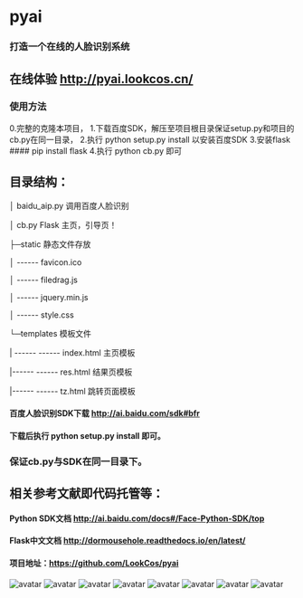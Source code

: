 # pyai
### 打造一个在线的人脸识别系统
## 在线体验 http://pyai.lookcos.cn/

### 使用方法
0.完整的克隆本项目，
1.下载百度SDK，解压至项目根目录保证setup.py和项目的cb.py在同一目录，
2.执行 python setup.py install 以安装百度SDK
3.安装flask  #### pip install flask
4.执行 python cb.py 即可

## 目录结构：

│  baidu_aip.py 调用百度人脸识别

│  cb.py Flask 主页，引导页！

├─static  静态文件存放

│ ------     favicon.ico 

│ ------      filedrag.js 

│ ------     jquery.min.js

│ ------      style.css 

└─templates 模板文件

| ------ ------   index.html  主页模板

|------ ------     res.html  结果页模板

|------ ------     tz.html   跳转页面模板

#### 百度人脸识别SDK下载  http://ai.baidu.com/sdk#bfr  
#### 下载后执行 python setup.py install 即可。 
### 保证cb.py与SDK在同一目录下。

## 相关参考文献即代码托管等：
#### Python SDK文档  http://ai.baidu.com/docs#/Face-Python-SDK/top

#### Flask中文文档  http://dormousehole.readthedocs.io/en/latest/ 

#### 项目地址：https://github.com/LookCos/pyai 

![avatar](https://raw.githubusercontent.com/LookCos/pyai/master/%E6%95%88%E6%9E%9C%E5%9B%BE/1.png)
![avatar](https://raw.githubusercontent.com/LookCos/pyai/master/%E6%95%88%E6%9E%9C%E5%9B%BE/2.png)
![avatar](https://raw.githubusercontent.com/LookCos/pyai/master/%E6%95%88%E6%9E%9C%E5%9B%BE/2.png)
![avatar](https://raw.githubusercontent.com/LookCos/pyai/master/%E6%95%88%E6%9E%9C%E5%9B%BE/3.png)
![avatar](https://raw.githubusercontent.com/LookCos/pyai/master/%E6%95%88%E6%9E%9C%E5%9B%BE/4.png)
![avatar](https://raw.githubusercontent.com/LookCos/pyai/master/%E6%95%88%E6%9E%9C%E5%9B%BE/5.png)
![avatar](https://raw.githubusercontent.com/LookCos/pyai/master/%E6%95%88%E6%9E%9C%E5%9B%BE/6.png)
![avatar](https://raw.githubusercontent.com/LookCos/pyai/master/%E6%95%88%E6%9E%9C%E5%9B%BE/7.png)
